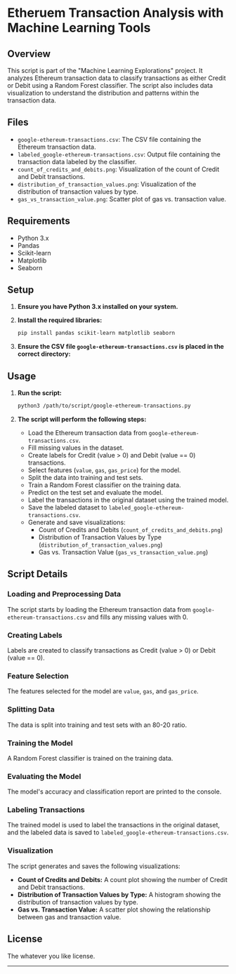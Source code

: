 # Etheruem Transaction Analysis with Machine Learning Tools

## Overview

This script is part of the "Machine Learning Explorations" project. It analyzes Ethereum transaction data to classify transactions as either Credit or Debit using a Random Forest classifier. The script also includes data visualization to understand the distribution and patterns within the transaction data.

## Files

- `google-ethereum-transactions.csv`: The CSV file containing the Ethereum transaction data.
- `labeled_google-ethereum-transactions.csv`: Output file containing the transaction data labeled by the classifier.
- `count_of_credits_and_debits.png`: Visualization of the count of Credit and Debit transactions.
- `distribution_of_transaction_values.png`: Visualization of the distribution of transaction values by type.
- `gas_vs_transaction_value.png`: Scatter plot of gas vs. transaction value.

## Requirements

- Python 3.x
- Pandas
- Scikit-learn
- Matplotlib
- Seaborn

## Setup

1. **Ensure you have Python 3.x installed on your system.**

2. **Install the required libraries:**
    ```sh
    pip install pandas scikit-learn matplotlib seaborn
    ```

3. **Ensure the CSV file `google-ethereum-transactions.csv` is placed in the correct directory:**

## Usage

1. **Run the script:**
    ```sh
    python3 /path/to/script/google-ethereum-transactions.py
    ```

2. **The script will perform the following steps:**
    - Load the Ethereum transaction data from `google-ethereum-transactions.csv`.
    - Fill missing values in the dataset.
    - Create labels for Credit (value > 0) and Debit (value == 0) transactions.
    - Select features (`value`, `gas`, `gas_price`) for the model.
    - Split the data into training and test sets.
    - Train a Random Forest classifier on the training data.
    - Predict on the test set and evaluate the model.
    - Label the transactions in the original dataset using the trained model.
    - Save the labeled dataset to `labeled_google-ethereum-transactions.csv`.
    - Generate and save visualizations:
        - Count of Credits and Debits (`count_of_credits_and_debits.png`)
        - Distribution of Transaction Values by Type (`distribution_of_transaction_values.png`)
        - Gas vs. Transaction Value (`gas_vs_transaction_value.png`)

## Script Details

### Loading and Preprocessing Data

The script starts by loading the Ethereum transaction data from `google-ethereum-transactions.csv` and fills any missing values with 0.

### Creating Labels

Labels are created to classify transactions as Credit (value > 0) or Debit (value == 0).

### Feature Selection

The features selected for the model are `value`, `gas`, and `gas_price`.

### Splitting Data

The data is split into training and test sets with an 80-20 ratio.

### Training the Model

A Random Forest classifier is trained on the training data.

### Evaluating the Model

The model's accuracy and classification report are printed to the console.

### Labeling Transactions

The trained model is used to label the transactions in the original dataset, and the labeled data is saved to `labeled_google-ethereum-transactions.csv`.

### Visualization

The script generates and saves the following visualizations:
- **Count of Credits and Debits:** A count plot showing the number of Credit and Debit transactions.
- **Distribution of Transaction Values by Type:** A histogram showing the distribution of transaction values by type.
- **Gas vs. Transaction Value:** A scatter plot showing the relationship between gas and transaction value.

## License

The whatever you like license.

---


